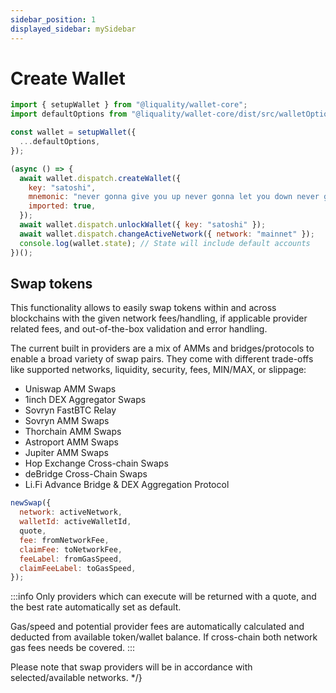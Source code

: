 ```yaml
---
sidebar_position: 1
displayed_sidebar: mySidebar
---
```


# Create Wallet

```javascript
import { setupWallet } from "@liquality/wallet-core";
import defaultOptions from "@liquality/wallet-core/dist/src/walletOptions/defaultOptions"; // Default options

const wallet = setupWallet({
  ...defaultOptions,
});

(async () => {
  await wallet.dispatch.createWallet({
    key: "satoshi",
    mnemonic: "never gonna give you up never gonna let you down never gonna",
    imported: true,
  });
  await wallet.dispatch.unlockWallet({ key: "satoshi" });
  await wallet.dispatch.changeActiveNetwork({ network: "mainnet" });
  console.log(wallet.state); // State will include default accounts
})();
```

## Swap tokens

This functionality allows to easily swap tokens within and across blockchains with the given network fees/handling, if applicable provider related fees, and out-of-the-box validation and error handling.

The current built in providers are a mix of AMMs and bridges/protocols to enable a broad variety of swap pairs. They come with different trade-offs like supported networks, liquidity, security, fees, MIN/MAX, or slippage:

- Uniswap AMM Swaps
- 1inch DEX Aggregator Swaps
- Sovryn FastBTC Relay
- Sovryn AMM Swaps
- Thorchain AMM Swaps
- Astroport AMM Swaps
- Jupiter AMM Swaps
- Hop Exchange Cross-chain Swaps
- deBridge Cross-Chain Swaps
- Li.Fi Advance Bridge & DEX Aggregation Protocol

```javascript
newSwap({
  network: activeNetwork,
  walletId: activeWalletId,
  quote,
  fee: fromNetworkFee,
  claimFee: toNetworkFee,
  feeLabel: fromGasSpeed,
  claimFeeLabel: toGasSpeed,
});
```

:::info
Only providers which can execute will be returned with a quote, and the best rate automatically set as default.

Gas/speed and potential provider fees are automatically calculated and deducted from available token/wallet balance. If cross-chain both network gas fees needs be covered.
:::

Please note that swap providers will be in accordance with selected/available networks. \*/}
